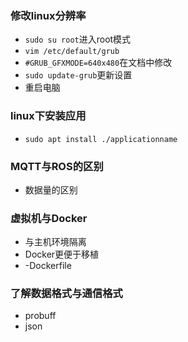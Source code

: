 ### 修改linux分辨率
- `sudo su root`进入root模式
- `vim /etc/default/grub`
- `#GRUB_GFXMODE=640x480`在文档中修改
- `sudo update-grub`更新设置
- 重启电脑
### linux下安装应用
- `sudo apt install ./applicationname`
### MQTT与ROS的区别
- 数据量的区别
### 虚拟机与Docker
- 与主机环境隔离
- Docker更便于移植
- -Dockerfile
### 了解数据格式与通信格式
- probuff
- json